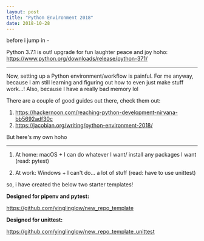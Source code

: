 ```yaml
---
layout: post
title: "Python Environment 2018"
date: 2018-10-28
---
```


before i jump in -

Python 3.7.1 is out! upgrade for fun laughter peace and joy hoho: https://www.python.org/downloads/release/python-371/

---

Now, setting up a Python environment/workflow is painful. For me anyway, because I am still learning and figuring out how to even just make stuff work...! Also, because I have a really bad memory lol

There are a couple of good guides out there, check them out:
1) https://hackernoon.com/reaching-python-development-nirvana-bb5692adf30c
2) https://jacobian.org/writing/python-environment-2018/

But here's my own hoho

---

1) At home: macOS + I can do whatever I want/ install any packages I want (read: pytest)

2) At work: Windows + I can't do... a lot of stuff (read: have to use unittest)

so, i have created the below two starter templates!

__Designed for pipenv and pytest:__

https://github.com/yinglinglow/new_repo_template


__Designed for unittest:__

https://github.com/yinglinglow/new_repo_template_unittest